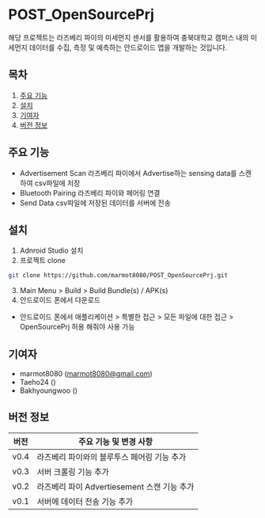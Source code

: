 # POST_OpenSourcePrj
해당 프로젝트는 라즈베리 파이의 미세먼지 센서를 활용하여 충북대학교 캠퍼스 내의 미세먼지 데이터를 수집, 측정 및 예측하는 안드로이드 앱을 개발하는 것입니다.

## 목차
1. [주요 기능](#주요-기능)
2. [설치](#설치)
3. [기여자](#기여자)
4. [버전 정보](#버전-정보)

## 주요 기능
- Advertisement Scan
라즈베리 파이에서 Advertise하는 sensing data를 스캔하여 csv파일에 저장
- Bluetooth Pairing
라즈베리 파이와 페어링 연결
- Send Data
csv파일에 저장된 데이터를 서버에 전송

## 설치
1. Adnroid Studio 설치
2. 프로젝트 clone
```bash
git clone https://github.com/marmot8080/POST_OpenSourcePrj.git
```
3. Main Menu > Build > Build Bundle(s) / APK(s)
4. 안드로이드 폰에서 다운로드
* 안드로이드 폰에서 애플리케이션 > 특별한 접근 > 모든 파일에 대한 접근 > OpenSourcePrj 허용 해줘야 사용 가능

## 기여자
- marmot8080 (marmot8080@gmail.com)
- Taeho24 ()
- Bakhyoungwoo ()

## 버전 정보
| 버전   | 주요 기능 및 변경 사항                   |
|------|---------------------------------|
| v0.4 | 라즈베리 파이와의 블루투스 페어링 기능 추가        |                       
| v0.3 | 서버 크롤링 기능 추가                    |
| v0.2 | 라즈베리 파이 Advertiesement 스캔 기능 추가 |
| v0.1 | 서버에 데이터 전송 기능 추가                |